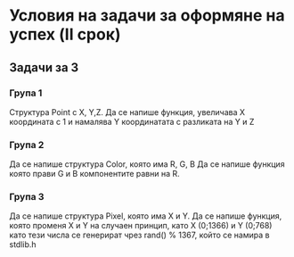 # Условия на задачи за оформяне на успех (II срок)
## Задачи за 3

### Група 1

Структура Point с X, Y,Z. Да се напише функция, увеличава Х координата с 1 и намалява Y координатата с разликата на Y и Z

### Група 2

Да се напише структура Color, която има R, G, B Да се напише функция която прави G и B компонентите равни на R.

### Група 3

Да се напише структура Pixel, която има X и Y. Да се напише функция, която променя X и Y на случаен принцип, като X (0;1366) и Y (0;768) като тези числа се генерират чрез rand() % 1367, който се намира в stdlib.h
